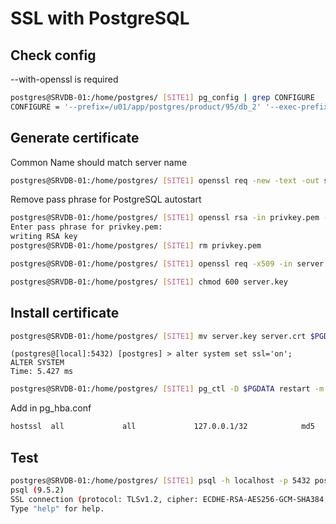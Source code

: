# SSL with PostgreSQL

## Check config

--with-openssl is required

```bash
postgres@SRVDB-01:/home/postgres/ [SITE1] pg_config | grep CONFIGURE
CONFIGURE = '--prefix=/u01/app/postgres/product/95/db_2' '--exec-prefix=/u01/app/postgres/product/95/db_2' '--bindir=/u01/app/postgres/product/95/db_2/bin' '--libdir=/u01/app/postgres/product/95/db_2/lib' '--sysconfdir=/u01/app/postgres/product/95/db_2/etc' '--includedir=/u01/app/postgres/product/95/db_2/include' '--datarootdir=/u01/app/postgres/product/95/db_2/share' '--datadir=/u01/app/postgres/product/95/db_2/share' '--with-pgport=5432' '--with-perl' '--with-python' '--with-tcl' '--with-openssl' '--with-pam' '--with-ldap' '--with-libxml' '--with-libxslt' '--with-segsize=2' '--with-blocksize=8' '--with-wal-segsize=16'
```

## Generate certificate

Common Name should match server name

```bash
postgres@SRVDB-01:/home/postgres/ [SITE1] openssl req -new -text -out server.req
```

Remove pass phrase for PostgreSQL autostart

```bash
postgres@SRVDB-01:/home/postgres/ [SITE1] openssl rsa -in privkey.pem -out server.key
Enter pass phrase for privkey.pem:
writing RSA key
postgres@SRVDB-01:/home/postgres/ [SITE1] rm privkey.pem

postgres@SRVDB-01:/home/postgres/ [SITE1] openssl req -x509 -in server.req -text -key server.key -out server.crt

postgres@SRVDB-01:/home/postgres/ [SITE1] chmod 600 server.key
```

## Install certificate

```bash
postgres@SRVDB-01:/home/postgres/ [SITE1] mv server.key server.crt $PGDATA/
```

```PostgreSQL
(postgres@[local]:5432) [postgres] > alter system set ssl='on';
ALTER SYSTEM
Time: 5.427 ms
```

```bash
postgres@SRVDB-01:/home/postgres/ [SITE1] pg_ctl -D $PGDATA restart -m fast
```

Add in pg_hba.conf

```bash
hostssl  all             all             127.0.0.1/32            md5
```

## Test

```bash
postgres@SRVDB-01:/home/postgres/ [SITE1] psql -h localhost -p 5432 postgres
psql (9.5.2)
SSL connection (protocol: TLSv1.2, cipher: ECDHE-RSA-AES256-GCM-SHA384, bits: 256, compression: off)
Type "help" for help.
```

